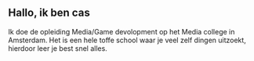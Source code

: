 
<h2>Hallo, ik ben cas</h2>
Ik doe de opleiding Media/Game devolopment op het Media college in Amsterdam.
Het is een hele toffe school waar je veel zelf dingen uitzoekt, hierdoor leer je best snel alles.

